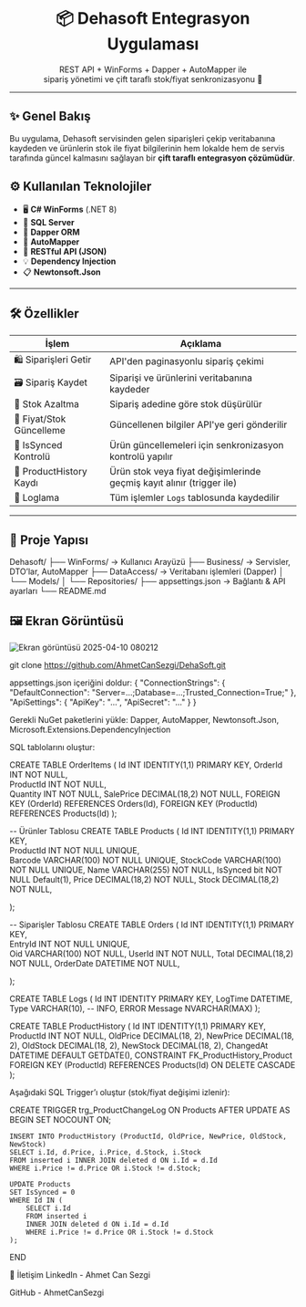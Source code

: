 <h1 align="center">📦 Dehasoft Entegrasyon Uygulaması</h1>

<p align="center">
  REST API + WinForms + Dapper + AutoMapper ile <br/>
  sipariş yönetimi ve çift taraflı stok/fiyat senkronizasyonu 🚀
</p>

---

## ✨ Genel Bakış

Bu uygulama, Dehasoft servisinden gelen siparişleri çekip veritabanına kaydeden ve ürünlerin stok ile fiyat bilgilerinin hem lokalde hem de servis tarafında güncel kalmasını sağlayan bir **çift taraflı entegrasyon çözümüdür**.

## ⚙️ Kullanılan Teknolojiler

- 🖥 **C# WinForms** (.NET 8)
- 💾 **SQL Server**
- 🔄 **Dapper ORM**
- 🧭 **AutoMapper**
- 📡 **RESTful API (JSON)**
- 💡 **Dependency Injection**
- 📋 **Newtonsoft.Json**

---

## 🛠 Özellikler

| İşlem                         | Açıklama                                                                 |
|------------------------------|--------------------------------------------------------------------------|
| 🛍 Siparişleri Getir         | API'den paginasyonlu sipariş çekimi                                     |
| 🗃 Sipariş Kaydet            | Siparişi ve ürünlerini veritabanına kaydeder                            |
| 🧮 Stok Azaltma              | Sipariş adedine göre stok düşürülür                                     |
| 💸 Fiyat/Stok Güncelleme     | Güncellenen bilgiler API'ye geri gönderilir                             |
| 🔁 IsSynced Kontrolü         | Ürün güncellemeleri için senkronizasyon kontrolü yapılır                |
| 🧠 ProductHistory Kaydı       | Ürün stok veya fiyat değişimlerinde geçmiş kayıt alınır (trigger ile)   |
| 🧾 Loglama                   | Tüm işlemler `Logs` tablosunda kaydedilir                               |

---

## 🧩 Proje Yapısı

Dehasoft/ ├── WinForms/ → Kullanıcı Arayüzü 
├── Business/ → Servisler, DTO’lar, AutoMapper 
├── DataAccess/ → Veritabanı işlemleri (Dapper) │ └── Models/ │ └── Repositories/ 
├── appsettings.json → Bağlantı & API ayarları └── README.md


## 🖼 Ekran Görüntüsü
![Ekran görüntüsü 2025-04-10 080212](https://github.com/user-attachments/assets/1adc16db-4833-47cc-b8ab-2d719f8c14aa)

git clone https://github.com/AhmetCanSezgi/DehaSoft.git


appsettings.json içeriğini doldur:
{
  "ConnectionStrings": {
    "DefaultConnection": "Server=...;Database=...;Trusted_Connection=True;"
  },
  "ApiSettings": {
    "ApiKey": "...",
    "ApiSecret": "..."
  }
}


Gerekli NuGet paketlerini yükle:
Dapper, AutoMapper, Newtonsoft.Json, Microsoft.Extensions.DependencyInjection


SQL tablolarını oluştur:

CREATE TABLE OrderItems (
    Id INT IDENTITY(1,1) PRIMARY KEY,
    OrderId INT NOT NULL,                       
    ProductId INT NOT NULL,                   
    Quantity INT NOT NULL,
    SalePrice DECIMAL(18,2) NOT NULL,
    FOREIGN KEY (OrderId) REFERENCES Orders(Id),
    FOREIGN KEY (ProductId) REFERENCES Products(Id)
);


-- Ürünler Tablosu
CREATE TABLE Products (
    Id INT IDENTITY(1,1) PRIMARY KEY,           
    ProductId INT NOT NULL UNIQUE,              
    Barcode VARCHAR(100) NOT NULL UNIQUE,
    StockCode VARCHAR(100) NOT NULL UNIQUE,
    Name VARCHAR(255) NOT NULL,
	IsSynced bit NOT NULL Default(1),
    Price DECIMAL(18,2) NOT NULL,
    Stock DECIMAL(18,2) NOT NULL,

);



-- Siparişler Tablosu
CREATE TABLE Orders (
    Id INT IDENTITY(1,1) PRIMARY KEY,          
    EntryId INT NOT NULL UNIQUE,                
    Oid VARCHAR(100) NOT NULL,
    UserId INT NOT NULL,
    Total DECIMAL(18,2) NOT NULL,
    OrderDate DATETIME NOT NULL,

);

CREATE TABLE Logs (
    Id INT IDENTITY PRIMARY KEY,
    LogTime DATETIME,
    Type VARCHAR(10), -- INFO, ERROR
    Message NVARCHAR(MAX)
);

CREATE TABLE ProductHistory (
    Id INT IDENTITY(1,1) PRIMARY KEY,
    ProductId INT NOT NULL,
    OldPrice DECIMAL(18, 2),
    NewPrice DECIMAL(18, 2),
    OldStock DECIMAL(18, 2),
    NewStock DECIMAL(18, 2),
    ChangedAt DATETIME DEFAULT GETDATE(),
    CONSTRAINT FK_ProductHistory_Product FOREIGN KEY (ProductId)
        REFERENCES Products(Id)
        ON DELETE CASCADE
);

Aşağıdaki SQL Trigger’ı oluştur (stok/fiyat değişimi izlenir):


CREATE TRIGGER trg_ProductChangeLog
ON Products
AFTER UPDATE
AS
BEGIN
    SET NOCOUNT ON;

    INSERT INTO ProductHistory (ProductId, OldPrice, NewPrice, OldStock, NewStock)
    SELECT i.Id, d.Price, i.Price, d.Stock, i.Stock
    FROM inserted i INNER JOIN deleted d ON i.Id = d.Id
    WHERE i.Price != d.Price OR i.Stock != d.Stock;

    UPDATE Products
    SET IsSynced = 0
    WHERE Id IN (
        SELECT i.Id
        FROM inserted i
        INNER JOIN deleted d ON i.Id = d.Id
        WHERE i.Price != d.Price OR i.Stock != d.Stock
    );
END

📇 İletişim
LinkedIn - Ahmet Can Sezgi

GitHub - AhmetCanSezgi
